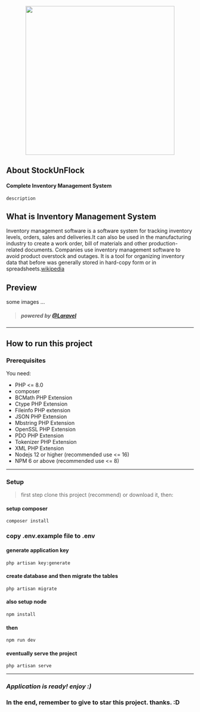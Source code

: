 <p align="center"><a href="https://laravel.com" target="_blank"><img src="https://raw.githubusercontent.com/laravel/art/master/logo-lockup/5%20SVG/2%20CMYK/1%20Full%20Color/laravel-logolockup-cmyk-red.svg" width="400"></a></p>

## About StockUnFlock

#### Complete Inventory Management System

    description

## What is Inventory Management System

Inventory management software is a software system for tracking inventory levels, orders, sales and deliveries.It can also be used in the manufacturing industry to create a work order, bill of materials and other production-related documents. Companies use inventory management software to avoid product overstock and outages. It is a tool for organizing inventory data that before was generally stored in hard-copy form or in spreadsheets.[wikipedia](https://en.wikipedia.org/wiki/Inventory_management_software)

## Preview

some images ...

> ##### powered by [@Laravel](https://laravel.com)
__________________________________________________

## How to run this project

### Prerequisites
You need:

- PHP <= 8.0
- composer
- BCMath PHP Extension
- Ctype PHP Extension
- Fileinfo PHP extension
- JSON PHP Extension
- Mbstring PHP Extension
- OpenSSL PHP Extension
- PDO PHP Extension
- Tokenizer PHP Extension
- XML PHP Extension
- Nodejs 12 or higher (recommended use <= 16)
- NPM 6 or above (recommended use <= 8)

----------------------------

### Setup

> first step clone this project (recommend) or download it, then:

#### setup composer
```
composer install
```

### **copy .env.example file to .env**


#### **generate application key**
```
php artisan key:generate
```

#### **create database and then migrate the tables**
```
php artisan migrate
```

#### **also setup node**
```
npm install
```

#### **then** 
```
npm run dev
```

#### **eventually serve the project**
```
php artisan serve
```
___
### **_Application is ready! enjoy :)_**

### **In the end, remember to give to star this project. thanks. :D**
